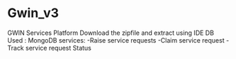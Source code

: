 # Gwin_v3
GWIN Services Platform
Download the zipfile and extract using IDE
DB Used : MongoDB
services:
-Raise service requests
-Claim service request
-Track service request Status